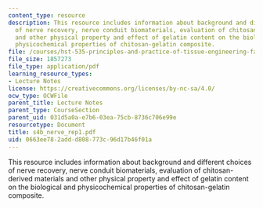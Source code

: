 ```yaml
---
content_type: resource
description: This resource includes information about background and different choices
  of nerve recovery, nerve conduit biomaterials, evaluation of chitosan-derived materials
  and other physical property and effect of gelatin content on the biological and
  physicochemical properties of chitosan-gelatin composite.
file: /courses/hst-535-principles-and-practice-of-tissue-engineering-fall-2004/0663ee782addd808773c96d17b46f01a_s4b_nerve_rep1.pdf
file_size: 1857273
file_type: application/pdf
learning_resource_types:
- Lecture Notes
license: https://creativecommons.org/licenses/by-nc-sa/4.0/
ocw_type: OCWFile
parent_title: Lecture Notes
parent_type: CourseSection
parent_uid: 031d5a0a-e7b6-03ea-75cb-8736c706e99e
resourcetype: Document
title: s4b_nerve_rep1.pdf
uid: 0663ee78-2add-d808-773c-96d17b46f01a
---
```

This resource includes information about background and different choices of nerve recovery, nerve conduit biomaterials, evaluation of chitosan-derived materials and other physical property and effect of gelatin content on the biological and physicochemical properties of chitosan-gelatin composite.